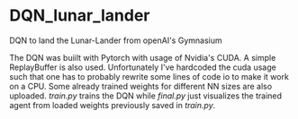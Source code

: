# DQN_lunar_lander
DQN to land the Lunar-Lander from openAI's Gymnasium

The DQN was buiilt with Pytorch with usage of Nvidia's CUDA.
A simple ReplayBuffer is also used.
Unfortunately I've hardcoded the cuda usage such that one has to probably rewrite some lines of code io to make it work on a CPU.
Some already trained weights for different NN sizes are also uploaded. 
_train.py_ trains the DQN while _final.py_ just visualizes the trained agent from loaded weights previously saved in _train.py_.

